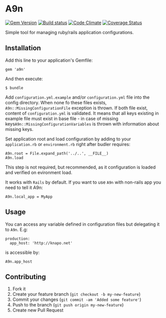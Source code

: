 # A9n

[![Gem Version](https://badge.fury.io/rb/twitter-bootstrap-rails.png)][gem_version]
[![Build status](https://secure.travis-ci.org/knapo/a9n.png)][travis]
[![Code Climate](https://codeclimate.com/github/knapo/a9n.png)][codeclimate]
[![Coverage Status](https://coveralls.io/repos/knapo/a9n/badge.png?branch=master)][coveralls]

[gem_version]: https://rubygems.org/gems/a9n
[travis]: http://travis-ci.org/knapo/a9n
[codeclimate]: https://codeclimate.com/github/knapo/a9n
[coveralls]: https://coveralls.io/r/knapo/a9n

Simple tool for managing ruby/rails application configurations.

## Installation

Add this line to your application's Gemfile:

    gem 'a9n'

And then execute:

    $ bundle

Add `configuration.yml.example` and/or `configuration.yml` file into the config
directory. When none fo these files exists, `A9n::MissingConfigurationFile`
exception is thrown.
If both file exist, content of `configuration.yml` is validated. It means that
all keys existing in example file must exist in base file - in case of missing
keys`A9n::MissingConfigurationVariables` is thrown with information about 
missing keys.

Set application root and load configuration by adding to your `application.rb` or `environment.rb` right
after budler requires:

    A9n.root = File.expand_path('../..', __FILE__)
    A9n.load

This step is not required, but recommended, as it configuration is loaded and
verified on evironment load.

It works with `Rails` by default. If you want to use `A9n` with non-rails app
you need to tell it A9n:

    A9n.local_app = MyApp

## Usage

You can access any variable defined in configuration files but delegating it to 
`A9n`. E.g:

    production:
      app_host: 'http://knapo.net'

is accessible by:

    A9n.app_host

## Contributing

1. Fork it
2. Create your feature branch (`git checkout -b my-new-feature`)
3. Commit your changes (`git commit -am 'Added some feature'`)
4. Push to the branch (`git push origin my-new-feature`)
5. Create new Pull Request
